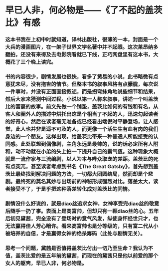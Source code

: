 早已人非，何必物是——《了不起的盖茨比》有感
====
### 这本书我在上初中时就知道，译林出版社，很薄的一本，封面是一个大兵的漫画图片，在一架子世界文学名著中并不起眼。这次莱昂纳多翻拍，还没有来得及去电影院看就已下线，正巧网盘里有这本书，大概花了三个晚上读完。
### 书的内容很少，剧情发展也很快，看多了黄易的小说，此书略微有点意犹未尽，没有拖沓的情节。但整本书的叙事风格有点朦胧，每次说一件事时，并没有正面直接叙述，而是拐弯抹角地说些细节和结果，然后大家来猜测中间过程。小说以第一人称来叙事，讲述一个叫盖茨比的富豪的故事。前文先做一个铺垫，盖茨比如何的有钱和有名，从客人和圈外人的描述中烘托出这是个相当了不起的人，迅速勾起读者的好奇心，然后在读者毫无准备或已经看出端倪时平静登场，让人感觉，此人也并非是遥不可及的人，而更像一个活生生有血有肉的我们身边的一个朋友。这样出现，给盖茨比带来一种普通人所能接受的认同感。此处联想到偶像剧，主角永远是最帅的，说的话必定所有人附和，动不动就在小弟的头上拍一下提升自己的霸气值。这种现象大概就是一流作家与三流编剧，以人为本与哗众取宠的差距。盖茨比的死有点突兀，甚至读者考虑到书名《The Great Gatsby》，首先想到盖茨比最终找到解决问题的方法，一切都大团圆结局，然而却是个悲剧。最终死的莫名其妙与出场前的神秘形成强烈对比。落差太大，读者接受不了，于是乎把这种落差转化成对盖茨比的同情。
### 剧情没什么好说的，就是diao丝追求女神，女神享受完diao丝的敬意后随手一扔了事。表面上是高富帅，但却只有一颗diao丝的心。五年后初见黛茜，完全没有了登场时的意气风发，纵使身怀经世只才，也无法赢得佳人芳心暗许。看来高富帅也是分等级的，只有富二代从小被培养的自信，才是赢得女神的绝杀筹码（此处与剧情无关）。
### 思考一个问题，黛茜是否值得盖茨比付出一切乃至生命？我认为不值，盖茨比爱的是五年前的黛茜，而现在的黛茜只是他以前爱的那个女人的躯壳，早已人非，何必物是。